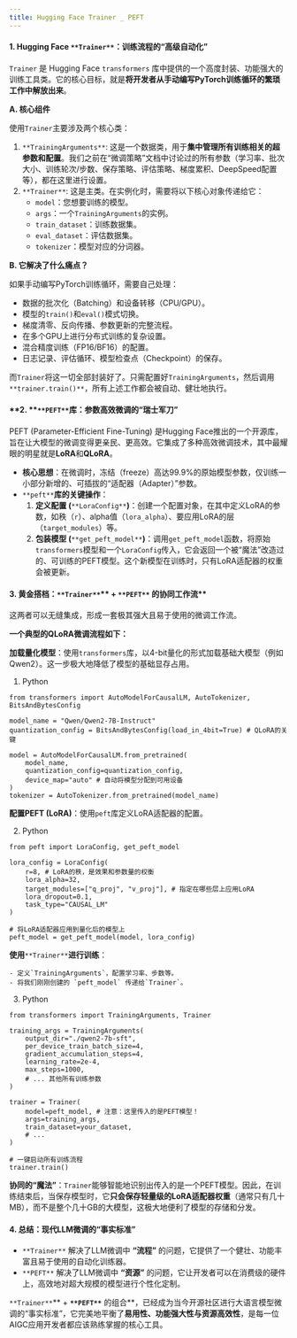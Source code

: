 ```yaml
---
title: Hugging Face Trainer _ PEFT
---
```


#### **1. Hugging Face **`**Trainer**`**：训练流程的“高级自动化”**
`Trainer` 是 Hugging Face `transformers` 库中提供的一个高度封装、功能强大的训练工具类。它的核心目标，就是**将开发者从手动编写PyTorch训练循环的繁琐工作中解放出来**。

**A. 核心组件**

使用`Trainer`主要涉及两个核心类：

1. `**TrainingArguments**`: 这是一个数据类，用于**集中管理所有训练相关的超参数和配置**。我们之前在“微调策略”文档中讨论过的所有参数（学习率、批次大小、训练轮次/步数、保存策略、评估策略、梯度累积、DeepSpeed配置等），都在这里进行设置。
2. `**Trainer**`: 这是主类。在实例化时，需要将以下核心对象传递给它：
    - `model`：您想要训练的模型。
    - `args`：一个`TrainingArguments`的实例。
    - `train_dataset`：训练数据集。
    - `eval_dataset`：评估数据集。
    - `tokenizer`：模型对应的分词器。

**B. 它解决了什么痛点？**

如果手动编写PyTorch训练循环，需要自己处理：

+ 数据的批次化（Batching）和设备转移（CPU/GPU）。
+ 模型的`train()`和`eval()`模式切换。
+ 梯度清零、反向传播、参数更新的完整流程。
+ 在多个GPU上进行分布式训练的复杂设置。
+ 混合精度训练（FP16/BF16）的配置。
+ 日志记录、评估循环、模型检查点（Checkpoint）的保存。

而`Trainer`将这一切全部封装好了。只需配置好`TrainingArguments`，然后调用 `**trainer.train()**`，所有上述工作都会被自动、健壮地执行。

#### **2. **`**PEFT**`**库：参数高效微调的“瑞士军刀”**
PEFT (Parameter-Efficient Fine-Tuning) 是Hugging Face推出的一个开源库，旨在让大模型的微调变得更亲民、更高效。它集成了多种高效微调技术，其中最耀眼的明星就是**LoRA**和**QLoRA**。

+ **核心思想**：在微调时，冻结（freeze）高达99.9%的原始模型参数，仅训练一小部分新增的、可插拔的“适配器（Adapter）”参数。
+ `**peft**`**库的关键操作**：
    1. **定义配置 (**`**LoraConfig**`**)**：创建一个配置对象，在其中定义LoRA的参数，如秩（`r`）、alpha值（`lora_alpha`）、要应用LoRA的层（`target_modules`）等。
    2. **包装模型 (**`**get_peft_model**`**)**：调用`get_peft_model`函数，将原始`transformers`模型和一个`LoraConfig`传入，它会返回一个被“魔法”改造过的、可训练的PEFT模型。这个新模型在训练时，只有LoRA适配器的权重会被更新。

#### **3. 黄金搭档：**`**Trainer**`** + **`**PEFT**`** 的协同工作流**
这两者可以无缝集成，形成一套极其强大且易于使用的微调工作流。

**一个典型的QLoRA微调流程如下：**

**加载量化模型**：使用`transformers`库，以4-bit量化的形式加载基础大模型（例如Qwen2）。这一步极大地降低了模型的基础显存占用。

1. Python

```plain
from transformers import AutoModelForCausalLM, AutoTokenizer, BitsAndBytesConfig

model_name = "Qwen/Qwen2-7B-Instruct"
quantization_config = BitsAndBytesConfig(load_in_4bit=True) # QLoRA的关键

model = AutoModelForCausalLM.from_pretrained(
    model_name,
    quantization_config=quantization_config,
    device_map="auto" # 自动将模型分配到可用设备
)
tokenizer = AutoTokenizer.from_pretrained(model_name)
```

**配置PEFT (LoRA)**：使用`peft`库定义LoRA适配器的配置。

2. Python

```plain
from peft import LoraConfig, get_peft_model

lora_config = LoraConfig(
    r=8, # LoRA的秩，是效果和参数量的权衡
    lora_alpha=32,
    target_modules=["q_proj", "v_proj"], # 指定在哪些层上应用LoRA
    lora_dropout=0.1,
    task_type="CAUSAL_LM"
)

# 将LoRA适配器应用到量化后的模型上
peft_model = get_peft_model(model, lora_config)
```

**使用**`**Trainer**`**进行训练**：

    - 定义`TrainingArguments`，配置学习率、步数等。
    - 将我们刚刚创建的 `peft_model` 传递给`Trainer`。
3. Python

```plain
from transformers import TrainingArguments, Trainer

training_args = TrainingArguments(
    output_dir="./qwen2-7b-sft",
    per_device_train_batch_size=4,
    gradient_accumulation_steps=4,
    learning_rate=2e-4,
    max_steps=1000,
    # ... 其他所有训练参数
)

trainer = Trainer(
    model=peft_model, # 注意：这里传入的是PEFT模型！
    args=training_args,
    train_dataset=your_dataset,
    # ...
)

# 一键启动所有训练流程
trainer.train()
```

**协同的“魔法”**：`Trainer`能够智能地识别出传入的是一个PEFT模型。因此，在训练结束后，当保存模型时，它**只会保存轻量级的LoRA适配器权重**（通常只有几十MB），而不是整个几十GB的大模型，这极大地便利了模型的存储和分发。

#### **4. 总结：现代LLM微调的“事实标准”**
+ `**Trainer**` 解决了LLM微调中 **“流程”** 的问题，它提供了一个健壮、功能丰富且易于使用的自动化训练器。
+ `**PEFT**` 解决了LLM微调中 **“资源”** 的问题，它让开发者可以在消费级的硬件上，高效地对超大规模的模型进行个性化定制。

`**Trainer**`** + **`**PEFT**`** 的组合**，已经成为当今开源社区进行大语言模型微调的“事实标准”，它完美地平衡了**易用性、功能强大性与资源高效性**，是每一位AIGC应用开发者都应该熟练掌握的核心工具。


